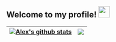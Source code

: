 
## Welcome to my profile! <img src="https://raw.githubusercontent.com/MartinHeinz/MartinHeinz/master/wave.gif" width="30px">

| <a href="https://github.com/alexwholland/github-readme-stats"><img align="center" src="https://github-readme-stats.vercel.app/api?username=alexwholland&show_icons=true&include_all_commits=true&count_private=true&hide=html,css&title_color=ffffff&text_color=c9cacc&icon_color=4AB197&bg_color=1A2B34" alt="Alex's github stats" /></a> | <a href="https://github.com/alexwholland3/github-readme-stats"><img align="center" src="https://github-readme-stats.vercel.app/api/top-langs/?username=alexwholland&langs_count=10&layout=compact&hide=html,css&title_color=ffffff&text_color=c9cacc&icon_color=4AB197&bg_color=1A2B34" /></a> |
| ------------- | ------------- |
